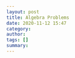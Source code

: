 ```yaml
---
layout: post
title: Algebra Problems
date: 2020-11-12 15:47
category:
author:
tags: []
summary:
---
```


